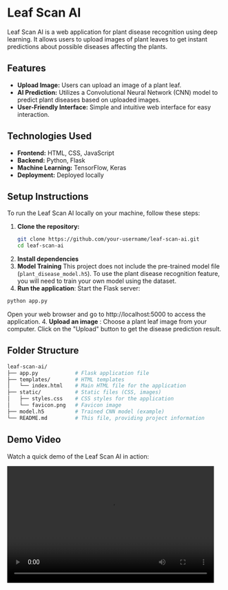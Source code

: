 # Leaf Scan AI

Leaf Scan AI is a web application for plant disease recognition using deep learning. It allows users to upload images of plant leaves to get instant predictions about possible diseases affecting the plants.

## Features

- **Upload Image:** Users can upload an image of a plant leaf.
- **AI Prediction:** Utilizes a Convolutional Neural Network (CNN) model to predict plant diseases based on uploaded images.
- **User-Friendly Interface:** Simple and intuitive web interface for easy interaction.

## Technologies Used

- **Frontend:** HTML, CSS, JavaScript
- **Backend:** Python, Flask
- **Machine Learning:** TensorFlow, Keras
- **Deployment:** Deployed locally

## Setup Instructions

To run the Leaf Scan AI locally on your machine, follow these steps:

1. **Clone the repository:**
   ```bash
   git clone https://github.com/your-username/leaf-scan-ai.git
   cd leaf-scan-ai
2. **Install dependencies**
3. **Model Training**
This project does not include the pre-trained model file (`plant_disease_model.h5`). To use the plant disease recognition feature, you will need to train your own model using the dataset.
3. **Run the application**:
Start the Flask server:
```bash
python app.py
```
Open your web browser and go to http://localhost:5000 to access the application.
4. **Upload an image** :
Choose a plant leaf image from your computer.
Click on the "Upload" button to get the disease prediction result.

## Folder Structure
```bash
leaf-scan-ai/
├── app.py            # Flask application file
├── templates/        # HTML templates
│   └── index.html    # Main HTML file for the application
├── static/           # Static files (CSS, images)
│   ├── styles.css    # CSS styles for the application
│   └── favicon.png   # Favicon image
├── model.h5          # Trained CNN model (example)
└── README.md         # This file, providing project information
```

## Demo Video

Watch a quick demo of the Leaf Scan AI in action:

<video width="480" height="270" controls>
    <source src="https://raw.githubusercontent.com/Nikitakandwal/Leaf-scan-ai/main/assets/demo.mp4" type="video/mp4">
    Your browser does not support the video tag.
</video>
